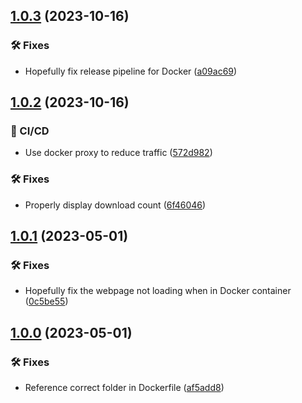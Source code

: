 ## [1.0.3](https://git.griefed.de/Griefed/serverpackcreator-de/compare/1.0.2...1.0.3) (2023-10-16)


### 🛠 Fixes

* Hopefully fix release pipeline for Docker ([a09ac69](https://git.griefed.de/Griefed/serverpackcreator-de/commit/a09ac69b6f40f5ff2e4d70353ca297e9f8b41e40))

## [1.0.2](https://git.griefed.de/Griefed/serverpackcreator-de/compare/1.0.1...1.0.2) (2023-10-16)


### 🦊 CI/CD

* Use docker proxy to reduce traffic ([572d982](https://git.griefed.de/Griefed/serverpackcreator-de/commit/572d9826b797582ca26e38725f3f31bb14008442))


### 🛠 Fixes

* Properly display download count ([6f46046](https://git.griefed.de/Griefed/serverpackcreator-de/commit/6f46046d950468492763955a339962cbdce7a252))

## [1.0.1](https://git.griefed.de/Griefed/serverpackcreator-de/compare/1.0.0...1.0.1) (2023-05-01)


### 🛠 Fixes

* Hopefully fix the webpage not loading when in Docker container ([0c5be55](https://git.griefed.de/Griefed/serverpackcreator-de/commit/0c5be55d05d7109a9f92c3c097b1431a76f22ab4))

## [1.0.0](https://git.griefed.de/Griefed/serverpackcreator-de/compare/...1.0.0) (2023-05-01)


### 🛠 Fixes

* Reference correct folder in Dockerfile ([af5add8](https://git.griefed.de/Griefed/serverpackcreator-de/commit/af5add8a9e41d92847c13e81123799c2a354e8ef))
